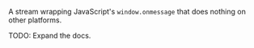 A stream wrapping JavaScript's `window.onmessage` that does nothing on other platforms.

TODO: Expand the docs.
